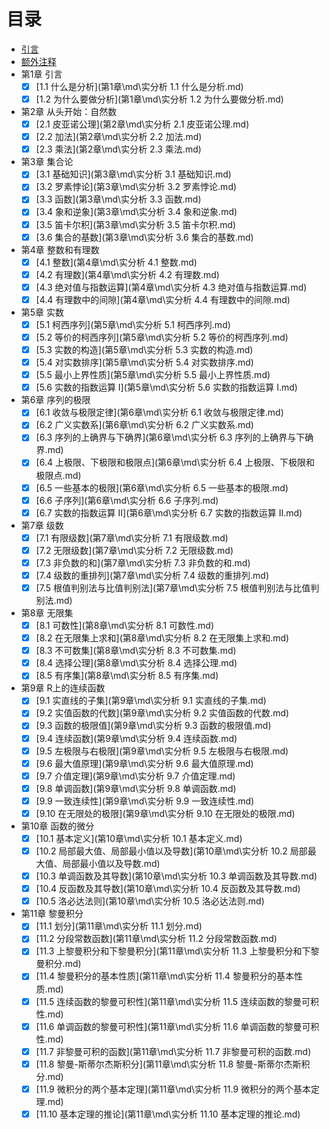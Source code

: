 # 目录

* [引言](README.md)
* [额外注释](额外注释\md\额外注释.md)
* 第1章 引言
  * [x] [1.1 什么是分析](第1章\md\实分析 1.1 什么是分析.md)
  * [x] [1.2 为什么要做分析](第1章\md\实分析 1.2 为什么要做分析.md)
* 第2章 从头开始：自然数
  * [x] [2.1 皮亚诺公理](第2章\md\实分析 2.1 皮亚诺公理.md)
  * [x] [2.2 加法](第2章\md\实分析 2.2 加法.md)
  * [x] [2.3 乘法](第2章\md\实分析 2.3 乘法.md)
* 第3章 集合论
  * [x] [3.1 基础知识](第3章\md\实分析 3.1 基础知识.md)
  * [x] [3.2 罗素悖论](第3章\md\实分析 3.2 罗素悖论.md)
  * [x] [3.3 函数](第3章\md\实分析 3.3 函数.md)
  * [x] [3.4 象和逆象](第3章\md\实分析 3.4 象和逆象.md)
  * [x] [3.5 笛卡尔积](第3章\md\实分析 3.5 笛卡尔积.md)
  * [x] [3.6 集合的基数](第3章\md\实分析 3.6 集合的基数.md)
* 第4章 整数和有理数
  * [x] [4.1 整数](第4章\md\实分析 4.1 整数.md)
  * [x] [4.2 有理数](第4章\md\实分析 4.2 有理数.md)
  * [x] [4.3 绝对值与指数运算](第4章\md\实分析 4.3 绝对值与指数运算.md)
  * [x] [4.4 有理数中的间隙](第4章\md\实分析 4.4 有理数中的间隙.md)
* 第5章 实数
  * [x] [5.1 柯西序列](第5章\md\实分析 5.1 柯西序列.md)
  * [x] [5.2 等价的柯西序列](第5章\md\实分析 5.2 等价的柯西序列.md)
  * [x] [5.3 实数的构造](第5章\md\实分析 5.3 实数的构造.md)
  * [x] [5.4 对实数排序](第5章\md\实分析 5.4 对实数排序.md)
  * [x] [5.5 最小上界性质](第5章\md\实分析 5.5 最小上界性质.md)
  * [x] [5.6 实数的指数运算 I](第5章\md\实分析 5.6 实数的指数运算 I.md)
* 第6章 序列的极限
  * [x] [6.1 收敛与极限定律](第6章\md\实分析 6.1 收敛与极限定律.md)
  * [x] [6.2 广义实数系](第6章\md\实分析 6.2 广义实数系.md)
  * [x] [6.3 序列的上确界与下确界](第6章\md\实分析 6.3 序列的上确界与下确界.md)
  * [x] [6.4 上极限、下极限和极限点](第6章\md\实分析 6.4 上极限、下极限和极限点.md)
  * [x] [6.5 一些基本的极限](第6章\md\实分析 6.5 一些基本的极限.md)
  * [x] [6.6 子序列](第6章\md\实分析 6.6 子序列.md)
  * [x] [6.7 实数的指数运算 II](第6章\md\实分析 6.7 实数的指数运算 II.md)
* 第7章 级数
  * [x] [7.1 有限级数](第7章\md\实分析 7.1 有限级数.md)
  * [x] [7.2 无限级数](第7章\md\实分析 7.2 无限级数.md)
  * [x] [7.3 非负数的和](第7章\md\实分析 7.3 非负数的和.md)
  * [x] [7.4 级数的重排列](第7章\md\实分析 7.4 级数的重排列.md)
  * [x] [7.5 根值判别法与比值判别法](第7章\md\实分析 7.5 根值判别法与比值判别法.md)
* 第8章 无限集
  * [x] [8.1 可数性](第8章\md\实分析 8.1 可数性.md)
  * [x] [8.2 在无限集上求和](第8章\md\实分析 8.2 在无限集上求和.md)
  * [x] [8.3 不可数集](第8章\md\实分析 8.3 不可数集.md)
  * [x] [8.4 选择公理](第8章\md\实分析 8.4 选择公理.md)
  * [x] [8.5 有序集](第8章\md\实分析 8.5 有序集.md)
* 第9章 R上的连续函数
  * [x] [9.1 实直线的子集](第9章\md\实分析 9.1 实直线的子集.md)
  * [x] [9.2 实值函数的代数](第9章\md\实分析 9.2 实值函数的代数.md)
  * [x] [9.3 函数的极限值](第9章\md\实分析 9.3 函数的极限值.md)
  * [x] [9.4 连续函数](第9章\md\实分析 9.4 连续函数.md)
  * [x] [9.5 左极限与右极限](第9章\md\实分析 9.5 左极限与右极限.md)
  * [x] [9.6 最大值原理](第9章\md\实分析 9.6 最大值原理.md)
  * [x] [9.7 介值定理](第9章\md\实分析 9.7 介值定理.md)
  * [x] [9.8 单调函数](第9章\md\实分析 9.8 单调函数.md)
  * [x] [9.9 一致连续性](第9章\md\实分析 9.9 一致连续性.md)
  * [x] [9.10 在无限处的极限](第9章\md\实分析 9.10 在无限处的极限.md)
* 第10章 函数的微分
  * [x] [10.1 基本定义](第10章\md\实分析 10.1 基本定义.md)
  * [x] [10.2 局部最大值、局部最小值以及导数](第10章\md\实分析 10.2 局部最大值、局部最小值以及导数.md)
  * [x] [10.3 单调函数及其导数](第10章\md\实分析 10.3 单调函数及其导数.md)
  * [x] [10.4 反函数及其导数](第10章\md\实分析 10.4 反函数及其导数.md)
  * [x] [10.5 洛必达法则](第10章\md\实分析 10.5 洛必达法则.md)
* 第11章 黎曼积分
  * [x] [11.1 划分](第11章\md\实分析 11.1 划分.md)
  * [x] [11.2 分段常数函数](第11章\md\实分析 11.2 分段常数函数.md)
  * [x] [11.3 上黎曼积分和下黎曼积分](第11章\md\实分析 11.3 上黎曼积分和下黎曼积分.md)
  * [x] [11.4 黎曼积分的基本性质](第11章\md\实分析 11.4 黎曼积分的基本性质.md)
  * [x] [11.5 连续函数的黎曼可积性](第11章\md\实分析 11.5 连续函数的黎曼可积性.md)
  * [x] [11.6 单调函数的黎曼可积性](第11章\md\实分析 11.6 单调函数的黎曼可积性.md)
  * [x] [11.7 非黎曼可积的函数](第11章\md\实分析 11.7 非黎曼可积的函数.md)
  * [x] [11.8 黎曼-斯蒂尔杰斯积分](第11章\md\实分析 11.8 黎曼-斯蒂尔杰斯积分.md)
  * [x] [11.9 微积分的两个基本定理](第11章\md\实分析 11.9 微积分的两个基本定理.md)
  * [x] [11.10 基本定理的推论](第11章\md\实分析 11.10 基本定理的推论.md)